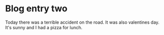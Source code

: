 # Blog entry two

Today there was a terrible accident on the road. It was also valentines day.
It's sunny and I had a pizza for lunch.

